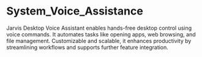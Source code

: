 # System_Voice_Assistance
  Jarvis Desktop Voice Assistant enables hands-free desktop control using voice commands. It automates tasks like opening apps, web browsing, and file management. Customizable and scalable, it enhances productivity by streamlining workflows and supports further feature integration.
